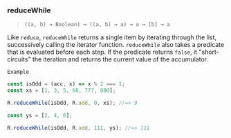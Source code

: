 ### reduceWhile

> `((a, b) → Boolean) → ((a, b) → a) → a → [b] → a`

Like `reduce`, `reduceWhile` returns a single item by iterating through the list, successively calling the iterator function. `reduceWhile` also takes a predicate that is evaluated before each step. If the predicate returns `false`, it "short-circuits" the iteration and returns the current value of the accumulator.

`Example`

```js
const isOdd = (acc, x) => x % 2 === 1;
const xs = [1, 3, 5, 60, 777, 800];

R.reduceWhile(isOdd, R.add, 0, xs); //=> 9

const ys = [2, 4, 6];

R.reduceWhile(isOdd, R.add, 111, ys); //=> 111
```

